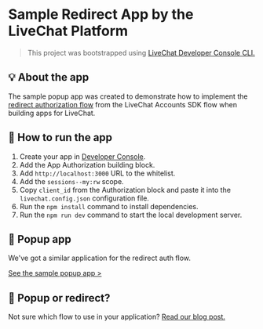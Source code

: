 # Sample Redirect App by the LiveChat Platform

> This project was bootstrapped using <a href="https://github.com/livechat/dps-cli" target="_blank">LiveChat Developer Console CLI.</a>

## 💡 About the app

The sample popup app was created to demonstrate how to implement the <a href="https://developers.livechat.com/docs/authorization/sign-in-with-livechat#redirect-1" target="_blank">redirect authorization flow</a> from the LiveChat Accounts SDK flow when building apps for LiveChat.

## 🚀 How to run the app

1. Create your app in <a href="https://developers.livechat.com/console" target="_blank">Developer Console</a>.
2. Add the App Authorization building block.
3. Add `http://localhost:3000` URL to the whitelist.
4. Add the `sessions--my:rw` scope.
5. Copy `client_id` from the Authorization block and paste it into the `livechat.config.json` configuration file.
6. Run the `npm install` command to install dependencies.
7. Run the `npm run dev` command to start the local development server.

## 🔗 Popup app

We've got a similar application for the redirect auth flow.

<a href="https://github.com/livechat/sample-app-popup-auth" target="_blank">See the sample popup app ></a>

## 🤔 Popup or redirect?

Not sure which flow to use in your application? <a href="https://developers.livechat.com/updates/learn-authorization-with-sample-apps/" target="_blank">Read our blog post.</a>
